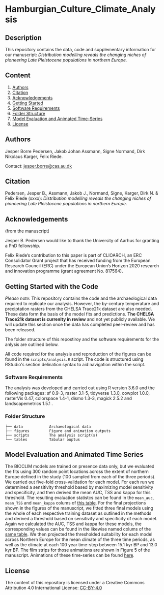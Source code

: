# Hamburgian_Culture_Climate_Analysis

## Description

This repository contains the data, code and supplementary information for our manuscript: _Distribution modelling reveals the changing niches of pioneering Late Pleistocene populations in northern Europe._

## Content
1. [Authors](#Authors)
2. [Citation](#Citation)
3. [Acknowledgements](#Acknowledgements)
4. [Getting Started](#Getting-Started-with-the-Code)
5. [Software Requirements](#Software-Requirements)
6. [Folder Structure](#folder-structure)
7. [Model Evaluation and Animated Time-Series](#model-evaluation-and-animated-time-series)
8. [License](#License)

## Authors
Jesper Borre Pedersen, Jakob Johan Assmann, Signe Normand, Dirk Nikolaus Karger, Felix Riede.

Contact: jesper.borre@cas.au.dk

## Citation

Pedersen, Jesper B., Assmann, Jakob J., Normand, Signe, Karger, Dirk N. & Felix Riede (xxxx): _Distribution modelling reveals the changing niches of pioneering Late Pleistocene populations in northern Europe_.

## Acknowledgements
(from the manuscript)

Jesper B. Pedersen would like to thank the University of Aarhus for granting a PhD fellowship.

Felix Riede’s contribution to this paper is part of CLIOARCH, an ERC Consolidator Grant project that has received funding from the European Research Council (ERC) under the European Union’s Horizon 2020 research and innovation programme (grant agreement No. 817564).

## Getting Started with the Code
_Please note:_ This repository contains the code and the archaeological data required to replicate our analysis. However, the by-century temperature and preciptation rasters from the CHELSA Trace21k dataset are also needed. These data form the basis of the model fits and predictions. __The CHELSA Trace21k dataset is currenlty in review__ and not yet publicly available. We will update this section once the data has completed peer-review and has been released.  

The folder structure of this repostiroy and the software requirements for the anlysis are outlined below. 

All code required for the analysis and reproduction of the figures can be found in the `scripts/analysis.R` script. The code is structured using RStudio's section delination syntax to aid navigation within the script. 

### Software Requirements
The analysis was developed and carried out using R version 3.6.0 and the following packages: sf 0.9-3, raster 3.1-5, tidyverse 1.3.0, cowplot 1.0.0, rasterVis 0.47, colorspace 1.4-1, dismo 1.3-3, magick 2.5.2 and landscapemetrics 1.5.1 .

### Folder Structure

```
├── data            Archaeological data       
├── figures         Figure and animation outputs
├── scripts         The analysis script(s)
└── tables          Tabular ouptus
```

## Model Evaluation and Animated Time Series
The BIOCLIM models are trained on presence data only, but we evaluated the fits using 300 random point locations across the extent of northern Europe defined in the study (100 sampled from each of the three periods). We carried out five-fold cross-validation for each model. For each run we determined a sensitivity threshold based by maximizing model sensitivity and specificity, and then derived the mean AUC, TSS and kappa for this threshold. The resulting evaluation statistcs can be found in the `mean_auc`, `mean_TSS` and `mean_kappa` colums of [this table](https://github.com/JesperBorrePedersen/Hamburgian_Culture_Climate_Analysis/blob/master/tables/model_evaluation.csv). For the final projections shown in the figures of the manuscript, we fitted three final models using the whole of each respective training dataset as outlined in the methods and derived a threshold based on sensitivity and specificity of each model. Again we calculated the AUC, TSS and kappa for these models, the corresponding values can be found in the likewise named colums of the [same table](https://github.com/JesperBorrePedersen/Hamburgian_Culture_Climate_Analysis/blob/master/tables/model_evaluation.csv). We then projected the thresholded suitability for each model across Northern Europe for the mean climate of the three time periods, as well as the climate at each 100 year time-step between 15.1 kyr BP and 13.0 kyr BP. The film strips for those animations are shown in Figure 5 of the manuscript. Animations of these time-series can be found [here](/figures/animations.md).

## License
The content of this repository is licensed under a Creative Commons Attribution 4.0 International License: [CC-BY-4.0](http://creativecommons.org/licenses/by/4.0/)
